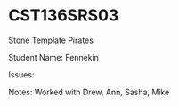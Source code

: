 # CST136SRS03

Stone Template Pirates

Student Name: Fennekin

Issues:

Notes: Worked with Drew, Ann, Sasha, Mike
